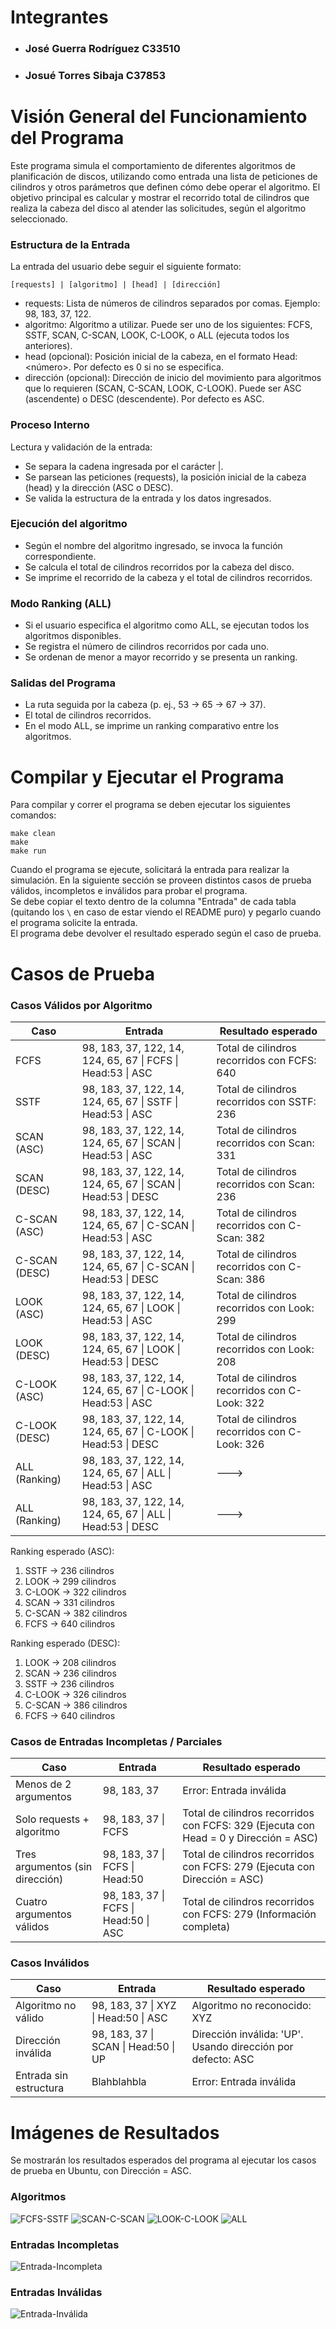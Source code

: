 # Integrantes
- ### José Guerra Rodríguez C33510
- ### Josué Torres Sibaja C37853

# Visión General del Funcionamiento del Programa
Este programa simula el comportamiento de diferentes algoritmos de planificación de discos, utilizando como entrada una lista de peticiones de cilindros y otros parámetros que definen cómo debe operar el algoritmo. El objetivo principal es calcular y mostrar el recorrido total de cilindros que realiza la cabeza del disco al atender las solicitudes, según el algoritmo seleccionado.

### Estructura de la Entrada
La entrada del usuario debe seguir el siguiente formato:

    [requests] | [algoritmo] | [head] | [dirección]

- requests: Lista de números de cilindros separados por comas. Ejemplo: 98, 183, 37, 122.
- algoritmo: Algoritmo a utilizar. Puede ser uno de los siguientes: FCFS, SSTF, SCAN, C-SCAN, LOOK, C-LOOK, o ALL (ejecuta todos los anteriores).
- head (opcional): Posición inicial de la cabeza, en el formato Head:<número>. Por defecto es 0 si no se especifica.
- dirección (opcional): Dirección de inicio del movimiento para algoritmos que lo requieren (SCAN, C-SCAN, LOOK, C-LOOK). Puede ser ASC (ascendente) o DESC (descendente). Por defecto es ASC.

### Proceso Interno
Lectura y validación de la entrada:
- Se separa la cadena ingresada por el carácter |.
- Se parsean las peticiones (requests), la posición inicial de la cabeza (head) y la dirección (ASC o DESC).
- Se valida la estructura de la entrada y los datos ingresados.

### Ejecución del algoritmo
- Según el nombre del algoritmo ingresado, se invoca la función correspondiente.
- Se calcula el total de cilindros recorridos por la cabeza del disco.
- Se imprime el recorrido de la cabeza y el total de cilindros recorridos.

### Modo Ranking (ALL)
- Si el usuario especifica el algoritmo como ALL, se ejecutan todos los algoritmos disponibles.
- Se registra el número de cilindros recorridos por cada uno.
- Se ordenan de menor a mayor recorrido y se presenta un ranking.

### Salidas del Programa
- La ruta seguida por la cabeza (p. ej., 53 -> 65 -> 67 -> 37).
- El total de cilindros recorridos.
- En el modo ALL, se imprime un ranking comparativo entre los algoritmos.

# Compilar y Ejecutar el Programa
Para compilar y correr el programa se deben ejecutar los siguientes comandos:

    make clean
    make
    make run

Cuando el programa se ejecute, solicitará la entrada para realizar la simulación. En la siguiente sección se proveen distintos casos de prueba válidos, incompletos e inválidos para probar el programa.  
Se debe copiar el texto dentro de la columna "Entrada" de cada tabla (quitando los `\` en caso de estar viendo el README puro) y pegarlo cuando el programa solicite la entrada.  
El programa debe devolver el resultado esperado según el caso de prueba.

# Casos de Prueba

### Casos Válidos por Algoritmo
| Caso | Entrada | Resultado esperado |
| --- | --- | --- |
| FCFS | 98, 183, 37, 122, 14, 124, 65, 67 \| FCFS \| Head:53 \| ASC | Total de cilindros recorridos con FCFS: 640 |
| SSTF | 98, 183, 37, 122, 14, 124, 65, 67 \| SSTF \| Head:53 \| ASC | Total de cilindros recorridos con SSTF: 236 |
| SCAN (ASC) | 98, 183, 37, 122, 14, 124, 65, 67 \| SCAN \| Head:53 \| ASC | Total de cilindros recorridos con Scan: 331 |
| SCAN (DESC) | 98, 183, 37, 122, 14, 124, 65, 67 \| SCAN \| Head:53 \| DESC | Total de cilindros recorridos con Scan: 236 |
| C-SCAN (ASC) | 98, 183, 37, 122, 14, 124, 65, 67 \| C-SCAN \| Head:53 \| ASC | Total de cilindros recorridos con C-Scan: 382 |
| C-SCAN (DESC) | 98, 183, 37, 122, 14, 124, 65, 67 \| C-SCAN \| Head:53 \| DESC | Total de cilindros recorridos con C-Scan: 386 |
| LOOK (ASC) | 98, 183, 37, 122, 14, 124, 65, 67 \| LOOK \| Head:53 \| ASC | Total de cilindros recorridos con Look: 299 |
| LOOK (DESC) | 98, 183, 37, 122, 14, 124, 65, 67 \| LOOK \| Head:53 \| DESC | Total de cilindros recorridos con Look: 208 |
| C-LOOK (ASC) | 98, 183, 37, 122, 14, 124, 65, 67 \| C-LOOK \| Head:53 \| ASC | Total de cilindros recorridos con C-Look: 322 |
| C-LOOK (DESC) | 98, 183, 37, 122, 14, 124, 65, 67 \| C-LOOK \| Head:53 \| DESC | Total de cilindros recorridos con C-Look: 326 |
| ALL (Ranking) | 98, 183, 37, 122, 14, 124, 65, 67 \| ALL \| Head:53 \| ASC | ---> |
| ALL (Ranking) | 98, 183, 37, 122, 14, 124, 65, 67 \| ALL \| Head:53 \| DESC | ---> |
Ranking esperado (ASC):
1. SSTF -> 236 cilindros
2. LOOK -> 299 cilindros
3. C-LOOK -> 322 cilindros
4. SCAN -> 331 cilindros
5. C-SCAN -> 382 cilindros
6. FCFS -> 640 cilindros

Ranking esperado (DESC):
1. LOOK -> 208 cilindros
2. SCAN -> 236 cilindros
3. SSTF -> 236 cilindros
4. C-LOOK -> 326 cilindros
5. C-SCAN -> 386 cilindros
6. FCFS -> 640 cilindros

### Casos de Entradas Incompletas / Parciales
| Caso | Entrada | Resultado esperado |
| --- | --- | --- |
| Menos de 2 argumentos | 98, 183, 37 | Error: Entrada inválida |
| Solo requests + algoritmo | 98, 183, 37 \| FCFS | Total de cilindros recorridos con FCFS: 329 (Ejecuta con Head = 0 y Dirección = ASC) |
| Tres argumentos (sin dirección) |	98, 183, 37 \| FCFS \| Head:50 | Total de cilindros recorridos con FCFS: 279 (Ejecuta con Dirección = ASC) |
| Cuatro argumentos válidos | 98, 183, 37 \| FCFS \| Head:50 \| ASC | Total de cilindros recorridos con FCFS: 279 (Información completa) |

### Casos Inválidos
| Caso | Entrada | Resultado esperado |
| --- | --- | --- |
| Algoritmo no válido | 98, 183, 37 \| XYZ \| Head:50 \| ASC | Algoritmo no reconocido: XYZ |
| Dirección inválida | 98, 183, 37 \| SCAN \| Head:50 \| UP | Dirección inválida: 'UP'. Usando dirección por defecto: ASC |
| Entrada sin estructura | Blahblahbla | Error: Entrada inválida |

# Imágenes de Resultados
Se mostrarán los resultados esperados del programa al ejecutar los casos de prueba en Ubuntu, con Dirección = ASC.

### Algoritmos
![FCFS-SSTF](Images/FCFS-SSTF.png)
![SCAN-C-SCAN](Images/SCAN-C-SCAN.png)
![LOOK-C-LOOK](Images/LOOK-C-LOOK.png)
![ALL](Images/ALL.png)

### Entradas Incompletas
![Entrada-Incompleta](Images/Entrada-Incompleta.png)

### Entradas Inválidas
![Entrada-Inválida](Images/Entrada-Inválida.png)